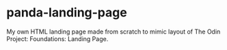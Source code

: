 # panda-landing-page
My own HTML landing page made from scratch to mimic layout of The Odin Project: Foundations: Landing Page.
